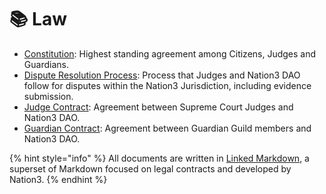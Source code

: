 # 📚 Law

* [Constitution](https://linked.md/v?u=ipfs://bafybeidfupkrpzch3gwryqnaevratjc2nabhfoibygn5mmdpaylzbmajqu/Constitution.linked.md): Highest standing agreement among Citizens, Judges and Guardians.
* [Dispute Resolution Process](https://linked.md/v?u=ipfs://bafybeifiehkdnx5yhyrengoim5dhjclhxba6yhske6rwbm7dcv527gk524/DisputeResolutionProcess.linked.md): Process that Judges and Nation3 DAO follow for disputes within the Nation3 Jurisdiction, including evidence submission.
* [Judge Contract](https://linked.md/v?u=https://linked.md/api/github/nation3/law/main/contracts/JudgeContract.linked.md): Agreement between Supreme Court Judges and Nation3 DAO.
* [Guardian Contract](https://linked.md/v?u=https://linked.md/api/github/nation3/law/main/contracts/GuardianContract.linked.md): Agreement between Guardian Guild members and Nation3 DAO.

{% hint style="info" %}
All documents are written in [Linked Markdown](https://linked.md), a superset of Markdown focused on legal contracts and developed by Nation3.
{% endhint %}
